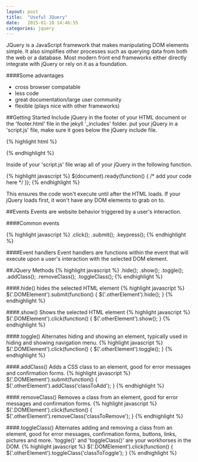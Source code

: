 ```yaml
---
layout: post
title:  "Useful JQuery"
date:   2015-01-18 14:46:55
categories: jquery
---
```

JQuery is a JavaScript framework that makes manipulating DOM elements simple. It also simplifies other processes such as querying data from both the web or a database. Most modern front end frameworks either directly integrate with jQuery or rely on it as a foundation.

####Some advantages

  *  cross browser compatable
  *  less code
  *  great documentation/large user community
  *  flexible (plays nice with other frameworks)

##Getting Started
Include jQuery in the footer of your HTML document or the 'footer.html' file in the jekyll '_includes' folder. put your jQuery in a 'script.js' file, make sure it goes below the jQuery include file.

{% highlight html %}
<script src="https://ajax.googleapis.com/ajax/libs/jquery/1.11.2/jquery.min.js"></script>
<script src="js/script.js"></script>
{% endhighlight %}

Inside of your 'script.js' file wrap all of your jQuery in the following function.

{% highlight javascript %}
$(document).ready(function() {
	/* add your code here */
});
{% endhighlight %}

This ensures the code won't execute until after the HTML loads. If your jQuery loads first, it won't have any DOM elements to grab on to.

##Events
Events are website behavior triggered by a user's interaction. 

####Common events

{% highlight javascript %}
.click();
.submit();
.keypress();
{% endhighlight %}

####Event handlers
Event handlers are functions within the event that will execute upon a user's interaction with the selected DOM element.

##JQuery Methods
{% highlight javascript %}
.hide();
.show();
.toggle();
.addClass();
.removeClass();
.toggleClass();
{% endhighlight %}

####.hide()
hides the selected HTML element
{% highlight javascript %}
$('.DOMElement').submit(function() {
	$('.otherElement').hide();
}
{% endhighlight %}

####.show()
Shows the selected HTML element
{% highlight javascript %}
$('.DOMElement').click(function() {
	$('.otherElement').show();
}
{% endhighlight %}

####.toggle()
Alternates hiding and showing an element, typically used in hiding and showing navigation menu.
{% highlight javascript %}
$('.DOMElement').click(function() {
	$('.otherElement').toggle();
}
{% endhighlight %}

####.addClass()
Adds a CSS class to an element, good for error messages and confirmation forms. 
{% highlight javascript %}
$('.DOMElement').submit(function() {
	$('.otherElement').addClass('classToAdd');
}
{% endhighlight %}

####.removeClass()
Removes a class from an element, good for error messages and confirmation forms.
{% highlight javascript %}
$('.DOMElement').click(function() {
	$('.otherElement').removeClass('classToRemove');
}
{% endhighlight %}

####.toggleClass()
Alternates adding and removing a class from an element, good for error messages, confirmation forms, buttons, links, pictures and more.  'toggle()' and 'toggleClass()' are your workhorses in the DOM.
{% highlight javascript %}
$('.DOMElement').click(function() {
	$('.otherElement').toggleClass('classToToggle');
}
{% endhighlight %}
